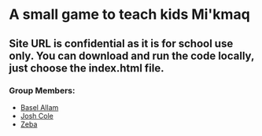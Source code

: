 # **A small game to teach kids Mi'kmaq**

## Site URL is confidential as it is for school use only. You can download and run the code locally, just choose the index.html file.

### Group Members:
- [Basel Allam](https://github.com/BOLT-7)
- [Josh Cole](https://github.com/J0wshh)
- [Zeba](https://github.com/neeemmmooo)
